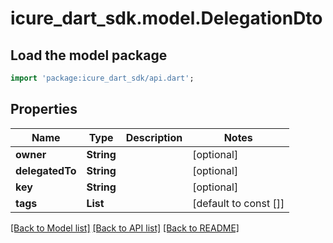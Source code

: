 # icure_dart_sdk.model.DelegationDto

## Load the model package
```dart
import 'package:icure_dart_sdk/api.dart';
```

## Properties
Name | Type | Description | Notes
------------ | ------------- | ------------- | -------------
**owner** | **String** |  | [optional]
**delegatedTo** | **String** |  | [optional]
**key** | **String** |  | [optional]
**tags** | **List<String>** |  | [default to const []]

[[Back to Model list]](../README.md#documentation-for-models) [[Back to API list]](../README.md#documentation-for-api-endpoints) [[Back to README]](../README.md)
